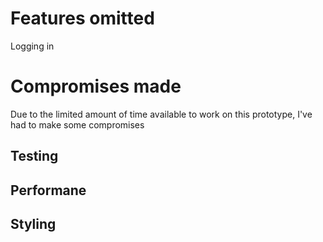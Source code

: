 # Features omitted
Logging in

# Compromises made
Due to the limited amount of time available to work on this prototype, I've had to make some compromises

## Testing
## Performane
## Styling
